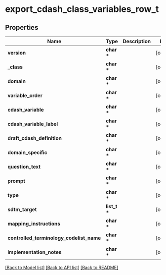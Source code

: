# export_cdash_class_variables_row_t

## Properties
Name | Type | Description | Notes
------------ | ------------- | ------------- | -------------
**version** | **char \*** |  | [optional] 
**_class** | **char \*** |  | [optional] 
**domain** | **char \*** |  | [optional] 
**variable_order** | **char \*** |  | [optional] 
**cdash_variable** | **char \*** |  | [optional] 
**cdash_variable_label** | **char \*** |  | [optional] 
**draft_cdash_definition** | **char \*** |  | [optional] 
**domain_specific** | **char \*** |  | [optional] 
**question_text** | **char \*** |  | [optional] 
**prompt** | **char \*** |  | [optional] 
**type** | **char \*** |  | [optional] 
**sdtm_target** | **list_t \*** |  | [optional] 
**mapping_instructions** | **char \*** |  | [optional] 
**controlled_terminology_codelist_name** | **char \*** |  | [optional] 
**implementation_notes** | **char \*** |  | [optional] 

[[Back to Model list]](../README.md#documentation-for-models) [[Back to API list]](../README.md#documentation-for-api-endpoints) [[Back to README]](../README.md)


